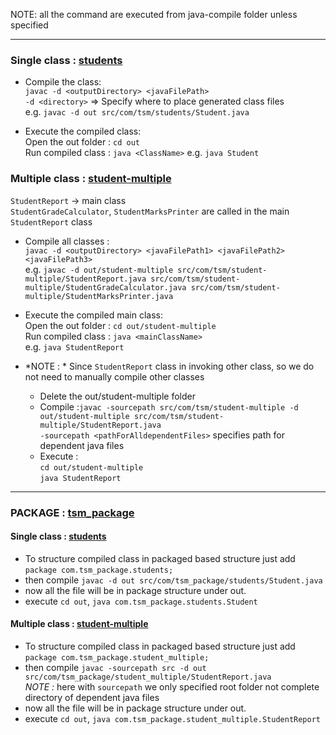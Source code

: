 NOTE: all the command are executed from java-compile folder unless specified

---
### Single class : [students](/src/com/tsm/students)
- Compile the class: <br>
  `javac -d <outputDirectory> <javaFilePath>` <br>
  `-d <directory>` => Specify where to place generated class files <br>
  e.g. `javac -d out src/com/tsm/students/Student.java`

- Execute the compiled class: <br>
  Open the out folder : `cd out` <br>
  Run compiled class : `java <ClassName>` e.g. `java Student`

### Multiple  class : [student-multiple](/src/com/tsm/student-multiple)
`StudentReport` -> main class <br>
`StudentGradeCalculator`, `StudentMarksPrinter` are called in the main `StudentReport` class

- Compile all classes : <br>
  `javac -d <outputDirectory> <javaFilePath1> <javaFilePath2> <javaFilePath3>`
  <br> e.g. `javac -d out/student-multiple src/com/tsm/student-multiple/StudentReport.java src/com/tsm/student-multiple/StudentGradeCalculator.java src/com/tsm/student-multiple/StudentMarksPrinter.java`

- Execute the compiled main class: <br>
  Open the out folder :  `cd out/student-multiple` <br>
  Run compiled class : `java <mainClassName>` <br> 
  e.g. `java StudentReport`

- *NOTE : * Since `StudentReport` class in invoking other class, so we do not need to manually compile other classes
  - Delete the out/student-multiple folder
  - Compile :`javac -sourcepath src/com/tsm/student-multiple -d out/student-multiple src/com/tsm/student-multiple/StudentReport.java` <br>
    `-sourcepath <pathForAlldependentFiles>` specifies path for dependent java files
  - Execute : <br>
    `cd out/student-multiple` <br>
    `java StudentReport`

---
### PACKAGE : [tsm_package](/src/com/tsm_package)
#### Single class : [students](/src/com/tsm_package/students)
- To structure compiled class in packaged based structure just add <br>
`package com.tsm_package.students;`
- then compile `javac -d out src/com/tsm_package/students/Student.java`
- now all the file will be in package structure under out.
- execute `cd out`, `java com.tsm_package.students.Student`

#### Multiple  class : [student-multiple](/src/com/tsm_package/student_multiple)

- To structure compiled class in packaged based structure just add <br>
  `package com.tsm_package.student_multiple;`
- then compile `javac -sourcepath src -d out src/com/tsm_package/student_multiple/StudentReport.java`
  <br>*NOTE :* here with `sourcepath` we only specified root folder not complete directory of dependent java files
- now all the file will be in package structure under out.
- execute `cd out`, `java com.tsm_package.student_multiple.StudentReport`